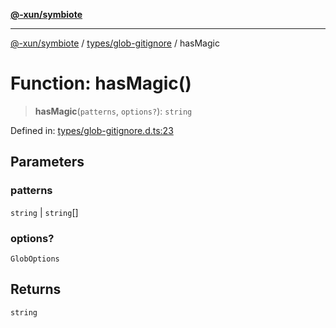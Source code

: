 [**@-xun/symbiote**](../../../README.md)

***

[@-xun/symbiote](../../../README.md) / [types/glob-gitignore](../README.md) / hasMagic

# Function: hasMagic()

> **hasMagic**(`patterns`, `options?`): `string`

Defined in: [types/glob-gitignore.d.ts:23](https://github.com/Xunnamius/symbiote/blob/de44cf3f9abbc7550310bea0f718d51d9fdbe834/types/glob-gitignore.d.ts#L23)

## Parameters

### patterns

`string` | `string`[]

### options?

`GlobOptions`

## Returns

`string`
